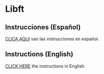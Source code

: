 # Libft

## Instrucciones (Español)
[CLICA AQUI](https://github.com/gemartin99/Born2beroot-Tutorial/blob/main/README_EN.md) van las instrucciones en español.

## Instructions (English)
[CLICK HERE](https://github.com/gemartin99/Born2beroot-Tutorial/blob/main/README_EN.md) the instructions in English. 